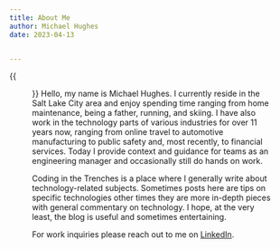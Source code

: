 ```yaml
---
title: About Me
author: Michael Hughes
date: 2023-04-13


---
```


{{<figure src="me.webp" alt="Image of Michael Hughes" class="flow-image-left">}}
Hello, my name is Michael Hughes. I currently reside in the Salt Lake City area and enjoy spending time ranging from home maintenance, being a father, running, and skiing. I have also work in the technology parts of various industries
for over 11 years now, ranging from online travel to automotive manufacturing to public safety and, most recently, to financial services. Today I provide context and guidance for teams as an engineering manager and occasionally still do hands on work. 

Coding in the Trenches is a place where I generally write about technology-related subjects. Sometimes posts here are tips on specific technologies other times they are more in-depth pieces with general commentary on technology. I hope, at the very least, the blog is useful and sometimes entertaining.

For work inquiries please reach out to me on [LinkedIn](https://www.linkedin.com/in/michael-hughes-03a40533/).

